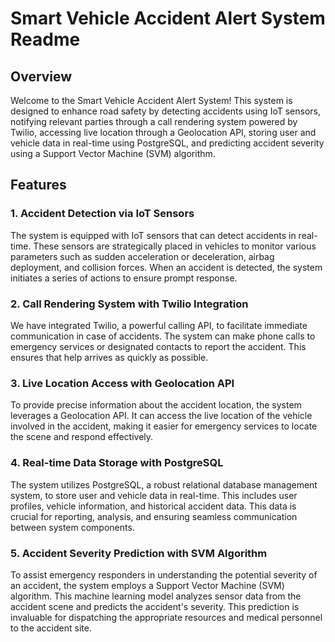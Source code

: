 # Smart Vehicle Accident Alert System Readme

## Overview

Welcome to the Smart Vehicle Accident Alert System! This system is designed to enhance road safety by detecting accidents using IoT sensors, notifying relevant parties through a call rendering system powered by Twilio, accessing live location through a Geolocation API, storing user and vehicle data in real-time using PostgreSQL, and predicting accident severity using a Support Vector Machine (SVM) algorithm.

## Features

### 1. Accident Detection via IoT Sensors

The system is equipped with IoT sensors that can detect accidents in real-time. These sensors are strategically placed in vehicles to monitor various parameters such as sudden acceleration or deceleration, airbag deployment, and collision forces. When an accident is detected, the system initiates a series of actions to ensure prompt response.

### 2. Call Rendering System with Twilio Integration

We have integrated Twilio, a powerful calling API, to facilitate immediate communication in case of accidents. The system can make phone calls to emergency services or designated contacts to report the accident. This ensures that help arrives as quickly as possible.

### 3. Live Location Access with Geolocation API

To provide precise information about the accident location, the system leverages a Geolocation API. It can access the live location of the vehicle involved in the accident, making it easier for emergency services to locate the scene and respond effectively.

### 4. Real-time Data Storage with PostgreSQL

The system utilizes PostgreSQL, a robust relational database management system, to store user and vehicle data in real-time. This includes user profiles, vehicle information, and historical accident data. This data is crucial for reporting, analysis, and ensuring seamless communication between system components.

### 5. Accident Severity Prediction with SVM Algorithm

To assist emergency responders in understanding the potential severity of an accident, the system employs a Support Vector Machine (SVM) algorithm. This machine learning model analyzes sensor data from the accident scene and predicts the accident's severity. This prediction is invaluable for dispatching the appropriate resources and medical personnel to the accident site.

